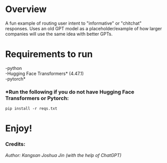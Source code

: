 # Overview

A fun example of routing user intent to "informative" or "chitchat" responses. Uses an old GPT model as a placeholder/example of how larger companies will use the same idea with better GPTs. 

# Requirements to run
-python  
-Hugging Face Transformers* (4.47.1)  
-pytorch*  

### *Run the following if you do not have Hugging Face Transformers or Pytorch:
``` pip install -r reqs.txt ```

# Enjoy!
### Credits:
*Author: Kangsan Joshua Jin (with the help of ChatGPT)*
